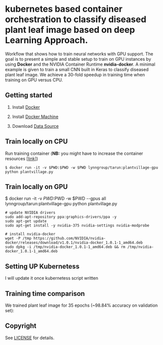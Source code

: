 # kubernetes based  container orchestration to  classify    diseased plant leaf image based on deep Learning Approach.

Workflow that shows how to train neural networks with GPU support. The goal is to present a simple and stable setup to train on GPU instances by using **Docker** and the NVIDIA Container Runtime **nvidia-docker**. A minimal example is given to train a small CNN built in Keras to  classify diseased plant leaf image. We achieve a 30-fold speedup in training time when training on GPU versus CPU.


## Getting started

1. Install [Docker](https://docs.docker.com/install/)

2. Install [Docker Machine](https://docs.docker.com/machine/install-machine/)

3. Download [Data Source](https://github.com/spMohanty/PlantVillage-Dataset/tree/master/raw)


## Train locally on CPU

Run training container (**NB:** you might have to increase the container resources [[link](https://docs.docker.com/config/containers/resource_constraints/)])
```
$ docker run -it -v $PWD:$PWD -w $PWD lynngroup/tarun:plantvillage-gpu python plantvillage.py  
```

## Train locally  on GPU
$ docker run -it -v $PWD:$PWD -w $PWD --gpus all lynngroup/tarun:plantvillage-gpu python plantvillage.py  

```
# update NVIDIA drivers
sudo add-apt-repository ppa:graphics-drivers/ppa -y
sudo apt-get update
sudo apt-get install -y nvidia-375 nvidia-settings nvidia-modprobe

# install nvidia-docker
wget -P /tmp https://github.com/NVIDIA/nvidia-docker/releases/download/v1.0.1/nvidia-docker_1.0.1-1_amd64.deb
sudo dpkg -i /tmp/nvidia-docker_1.0.1-1_amd64.deb && rm /tmp/nvidia-docker_1.0.1-1_amd64.deb
```
## Setting UP Kubernetess 

I will update it once kubernetess script written

## Training time comparison

We trained plant leaf image for 35 epochs (~98.84% accuracy on validation set):



## Copyright

See [LICENSE](LICENSE) for details.
